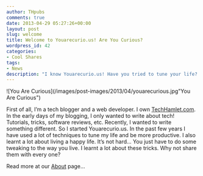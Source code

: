```yaml
---
author: THpubs
comments: true
date: 2013-04-29 05:27:26+00:00
layout: post
slug: welcome
title: Welcome to Youarecurio.us! Are You Curious?
wordpress_id: 42
categories:
- Cool Shares
tags:
- News
description: "I know Youarecurio.us! Have you tried to tune your life? Have you ever tried to dig through the world history? Have you tried to find world's secrets?"
---
```

![You Are Curious](/images/post-images/2013/04/youarecurious.jpg"You Are Curious")

First of all, I’m a tech blogger and a web developer. I own [TechHamlet.com](http://techhamlet.com/). In the early days of my blogging, I only wanted to write about tech! Tutorials, tricks, software reviews, etc. Recently, I wanted to write something different. So I started Youarecurio.us. In the past few years I have used a lot of techniques to tune my life and be more productive. I also learnt a lot about living a happy life. It’s not hard… You just have to do some tweaking to the way you live. I learnt a lot about these tricks. Why not share them with every one?

Read more at our [About](/about) page...